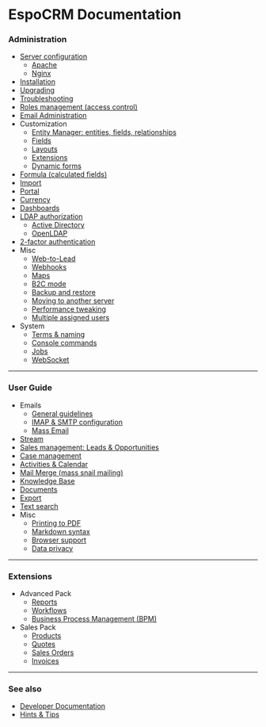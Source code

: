 # EspoCRM Documentation

### Administration

* [Server configuration](administration/server-configuration.md)
  * [Apache](administration/apache-server-configuration.md)
  * [Nginx](administration/nginx-server-configuration.md)
* [Installation](administration/installation.md)
* [Upgrading](administration/upgrading.md)
* [Troubleshooting](administration/troubleshooting.md)
* [Roles management (access control)](administration/roles-management.md)
* [Email Administration](administration/emails.md)
* Customization
  * [Entity Manager: entities, fields, relationships](administration/entity-manager.md)
  * [Fields](administration/fields.md)
  * [Layouts](administration/layout-manager.md)
  * [Extensions](administration/extensions.md)
  * [Dynamic forms](administration/dynamic-logic.md)
* [Formula (calculated fields)](administration/formula.md)
* [Import](administration/import.md)
* [Portal](administration/portal.md)
* [Currency](administration/currency.md)
* [Dashboards](administration/dashboards.md)
* [LDAP authorization](administration/ldap-authorization.md)
  * [Active Directory](administration/ldap-authorization-for-ad.md)
  * [OpenLDAP](administration/ldap-authorization-for-openldap.md)
* [2-factor authentication](administration/2fa.md)
* Misc
  * [Web-to-Lead](administration/web-to-lead.md)
  * [Webhooks](administration/webhooks.md)
  * [Maps](administration/maps.md)
  * [B2C mode](administration/b2c.md)
  * [Backup and restore](administration/backup-and-restore.md)
  * [Moving to another server](administration/moving-to-another-server.md)
  * [Performance tweaking](administration/performance-tweaking.md)
  * [Multiple assigned users](administration/multiple-assigned-users.md)
* System
  * [Terms & naming](administration/terms-and-naming.md)
  * [Console commands](administration/commands.md)
  * [Jobs](administration/jobs.md)
  * [WebSocket](administration/websocket.md)

---

### User Guide

* Emails
  * [General guidelines](user-guide/emails.md)
  * [IMAP & SMTP configuration](user-guide/imap-smtp-configuration.md)
  * [Mass Email](user-guide/mass-email.md)
* [Stream](user-guide/stream.md)
* [Sales management: Leads & Opportunities](user-guide/sales-management.md)
* [Case management](user-guide/case-management.md)
* [Activities & Calendar](user-guide/activities-and-calendar.md)
* [Mail Merge (mass snail mailing)](user-guide/mail-merge.md)
* [Knowledge Base](user-guide/knowledge-base.md)
* [Documents](user-guide/documents.md)
* [Export](user-guide/export.md)
* [Text search](user-guide/text-search.md)
* Misc
  * [Printing to PDF](user-guide/printing-to-pdf.md)
  * [Markdown syntax](user-guide/markdown.md)
  * [Browser support](user-guide/browser-support.md)
  * [Data privacy](user-guide/data-privacy.md)

---

### Extensions

* Advanced Pack
  * [Reports](user-guide/reports.md)
  * [Workflows](administration/workflows.md)
  * [Business Process Management (BPM)](administration/bpm.md)
* Sales Pack
  * [Products](user-guide/products.md)
  * [Quotes](user-guide/quotes.md)
  * [Sales Orders](user-guide/sales-orders.md)
  * [Invoices](user-guide/invoices.md)

---

### See also

* [Developer Documentation](development/index.md)
* [Hints & Tips](https://www.espocrm.com/tips/)
